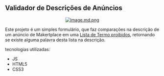 ## Validador de Descrições de Anúncios

<div align="center">

[![image.md.png](https://www.imagemhost.com.br/images/2022/08/11/image.md.png)](https://www.imagemhost.com.br/image/rtdMIZ)

</div>

Este projeto é um simples formulário, que faz comparações na descrição de um anúncio de Makertplace em uma [Lista de Termo proibidos](./js/termos-proibidos.json), retornando se existe alguma palavra desta lista na descrição.

tecnologias utilizadas:
- JS
- HTML5
- CSS3
